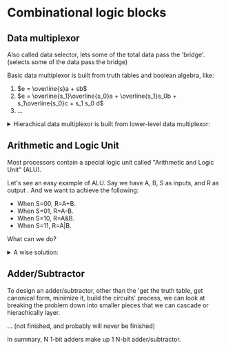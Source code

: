 # Combinational logic blocks

## Data multiplexor

Also called data selector, lets some of the total data pass the 'bridge'.
(selects some of the data pass the bridge)

Basic data multiplexor is built from truth tables and boolean algebra, like:

1.  $e = \overline{s}a + sb$
1.  $e = \overline{s_1}\overline{s_0}a + \overline{s_1}s_0b + s_1\overline{s_0}c + s_1 s_0 d$
1.  ...

<details>
<summary>Hierachical data multiplexor is built from lower-level data multiplexor:</summary>

![Hierachical-data-multiplexor](hierachical-mux.png)
</details>

## Arithmetic and Logic Unit

Most processors contain a special logic unit called "Arithmetic and Logic Unit"
(ALU).

Let's see an easy example of ALU. Say we have A, B, S as inputs, and R as output
. And we want to achieve the following: 

*   When S=00, R=A+B.
*   When S=01, R=A-B.
*   When S=10, R=A&B.
*   When S=11, R=A|B.

What can we do?

<details>
<summary>A wise solution:</summary>

![solution](easy-example-of-ALU.png)
</details>

## Adder/Subtractor

To design an adder/subtractor, other than the 'get the truth table, get
canonical form, minimize it, build the circuits' process, we can look at
breaking the problem down into smaller pieces that we can cascade or
hierachically layer.

... (not finished, and probably will never be finished)

In summary, N 1-bit adders make up 1 N-bit adder/subtractor.
